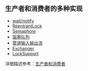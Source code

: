 生产者和消费者的多种实现
--
- [wait/notify](src/main/java/com/qing/fan/producer/consumer/wait/WaitNotifyMain.java)
- [ReentrantLock](src/main/java/com/qing/fan/producer/consumer/reentrantlock/ReentrantLockMain.java)
- [Semaphore](src/main/java/com/qing/fan/producer/consumer/semaphore/SemaphoreMain.java)
- [阻塞队列](src/main/java/com/qing/fan/producer/consumer/blocking/BlockingQueueMain.java)
- [管道输入输出流](src/main/java/com/qing/fan/producer/consumer/pipeline/PipelineMain.java)
- [Exchanger](src/main/java/com/qing/fan/producer/consumer/exchanger/ExchangerMain.java)
- [LockSupport](src/main/java/com/qing/fan/producer/consumer/locksupport/LockSupportMain.java)

详细描述参考：[生产者和消费者](https://github.com/chenlanqing/Java-Programmer/blob/main/Java/Java多线程-应用.md#二生产者与消费者)